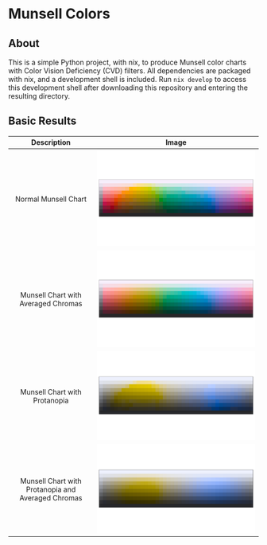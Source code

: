 # Munsell Colors

## About

This is a simple Python project, with nix, to produce Munsell color charts with Color Vision Deficiency (CVD) filters. All dependencies are packaged with nix, and a development shell is included. Run `nix develop` to access this development shell after downloading this repository and entering the resulting directory.

## Basic Results

| Description | Image |
| :---: | :---: |
| Normal Munsell Chart | ![Image](images/Figure_1.png) |
| Munsell Chart with Averaged Chromas | ![Image](images/Figure_2.png) |
| Munsell Chart with Protanopia | ![Image](images/Figure_3.png) |
| Munsell Chart with Protanopia and Averaged Chromas | ![Image](images/Figure_4.png) |
